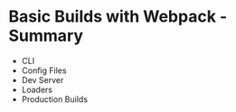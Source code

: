 # Basic Builds with Webpack - Summary

- CLI
- Config Files
- Dev Server
- Loaders
- Production Builds